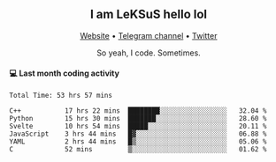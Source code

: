 <h2 align="center">I am LeKSuS hello lol</h2>
<div align="center">
  <a href="https://leksus.net">Website</a> •
  <a href="https://t.me/leksus_was_here">Telegram channel</a> •
  <a href="https://twitter.com/___LeKSuS___">Twitter</a>
</div>
<p align="center">So yeah, I code. Sometimes.</p>

#### :computer: Last month coding activity
<!--START_SECTION:waka-->

```text
Total Time: 53 hrs 57 mins

C++           17 hrs 22 mins  ████████░░░░░░░░░░░░░░░░░   32.04 %
Python        15 hrs 30 mins  ███████░░░░░░░░░░░░░░░░░░   28.60 %
Svelte        10 hrs 54 mins  █████░░░░░░░░░░░░░░░░░░░░   20.11 %
JavaScript    3 hrs 44 mins   █▓░░░░░░░░░░░░░░░░░░░░░░░   06.88 %
YAML          2 hrs 44 mins   █▒░░░░░░░░░░░░░░░░░░░░░░░   05.06 %
C             52 mins         ▒░░░░░░░░░░░░░░░░░░░░░░░░   01.62 %
```

<!--END_SECTION:waka-->

